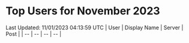 # Top Users for November 2023
Last Updated: 11/01/2023 04:13:59 UTC
| User | Display Name | Server | Post |
| -- | -- | -- | -- |

